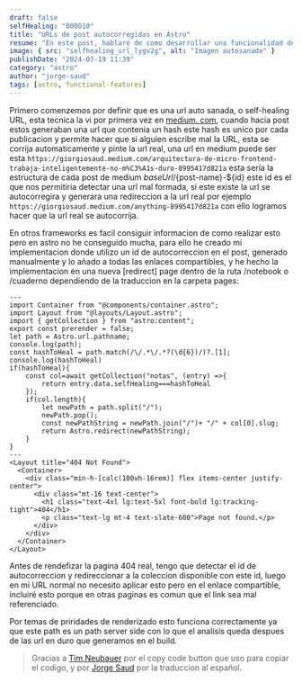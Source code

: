 ```yaml
---
draft: false
selfHealing: "000010"
title: "URLs de post autocorregidas en Astro" 
resume: "En este post, hablaré de como desarrollar una funcionalidad de self-healing URL en el proyecto Astro con una simple aproximación "
image: { src: "selfhealing_url_lygv2g", alt: "Imagen autosanado" }
publishDate: "2024-07-19 11:39"
category: "astro"
author: "jorge-saud"
tags: [astro, functional-features]
---
```


Primero comenzemos por definir que es una url auto sanada, o self-healing URL, esta tecnica la vi por primera vez en [medium. com](https://giorgiosaud.medium.com), cuando hacia post estos generaban una url que contenia un hash este hash es unico por cada publicacion y permite hacer que si alguien escribe mal la URL, esta se corrija automaticamente y pinte la url real, una url en medium puede ser esta `https://giorgiosaud.medium.com/arquitectura-de-micro-frontend-trabaja-inteligentemente-no-m%C3%A1s-duro-8995417d821a` esta sería la estructura de cada post de medium ${baseUrl}/${post-name}-${id} este id es el que nos permitiria detectar una url mal formada, si este existe la url se autocorregira y generara una redireccion a la url real por ejemplo `https://giorgiosaud.medium.com/anything-8995417d821a` con ello logramos hacer que la url real se autocorrija.

En otros frameworks es facil consiguir informacion de como realizar esto pero en astro no he conseguido mucha, para ello he creado mi implementacion donde utilizo un id de autocorreccion en el post, generado manualmente y lo añado a todas las enlaces compartibles, y he hecho la implementacion en una nueva [redirect] page dentro de la ruta /notebook o /cuaderno dependiendo de la traduccion en la carpeta pages:


```astro
---
import Container from "@components/container.astro";
import Layout from "@layouts/Layout.astro";
import { getCollection } from "astro:content";
export const prerender = false;
let path = Astro.url.pathname;
console.log(path);
const hashToHeal = path.match(/\/.*\/.*?(\d{6})/)?.[1]; 
console.log(hashToHeal)
if(hashToHeal){
    const col=await getCollection("notas", (entry) =>{
        return entry.data.selfHealing===hashToHeal
    });
    if(col.length){
        let newPath = path.split("/");
        newPath.pop();
        const newPathString = newPath.join("/")+ "/" + col[0].slug;
        return Astro.redirect(newPathString);
    }
}
---
<Layout title="404 Not Found">
  <Container>
    <div class="min-h-[calc(100vh-16rem)] flex items-center justify-center">
      <div class="mt-16 text-center">
        <h1 class="text-4xl lg:text-5xl font-bold lg:tracking-tight">404</h1>
        <p class="text-lg mt-4 text-slate-600">Page not found.</p>
      </div>
    </div>
  </Container>
</Layout>

```

Antes de rendefizar la pagina 404 real, tengo que detectar el id de autocorreccion y redireccionar a la coleccion disponible con este id, luego en mi URL normal no necesito aplicar esto pero en el enlace compartible, incluiré esto porque en otras paginas es comun que el link sea mal referenciado.

Por temas de priridades de renderizado esto funciona correctamente ya que este path es un path server side con lo que el analisis queda despues de las url en duro que generamos en el build.

> Gracias a [Tim Neubauer](https://timneubauer.dev/blog/copy-code-button-in-astro/) por el copy code button que uso para copiar el codigo, y por [Jorge Saud](https://giorgiosaud.medium.com) por la traduccion al español.
